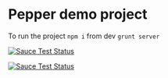 # Pepper demo project

To run the project
`npm i`
from dev
`grunt server`


[![Sauce Test Status](https://saucelabs.com/buildstatus/monzoor)](https://saucelabs.com/u/monzoor)

[![Sauce Test Status](https://saucelabs.com/browser-matrix/monzoor.svg)](https://saucelabs.com/u/monzoor)
